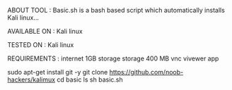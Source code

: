 ABOUT TOOL :
Basic.sh is a bash based script which automatically installs Kali linux...

AVAILABLE ON :
Kali linux

TESTED ON :
Kali linux

REQUIREMENTS :
internet
1GB storage
storage 400 MB
vnc vivewer app


sudo apt-get install git -y
git clone https://github.com/noob-hackers/kalimux
cd basic
ls
sh basic.sh
